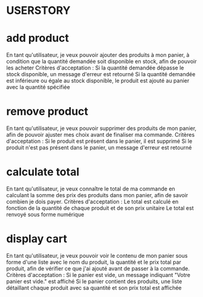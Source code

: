 # USERSTORY

# add product
En tant qu'utilisateur, je veux pouvoir ajouter des produits à mon panier, à condition que la quantité demandée soit disponible en stock, afin de pouvoir les acheter
Critères d'acceptation :
    Si la quantité demandée dépasse le stock disponible, un message d'erreur est retourné
    Si la quantité demandée est inférieure ou égale au stock disponible, le produit est ajouté au panier avec la quantité spécifiée

# remove product
En tant qu'utilisateur, je veux pouvoir supprimer des produits de mon panier, afin de pouvoir ajuster mes choix avant de finaliser ma commande.
Critères d'acceptation :
    Si le produit est présent dans le panier, il est supprimé
    Si le produit n'est pas présent dans le panier, un message d'erreur est retourné

# calculate total
En tant qu'utilisateur, je veux connaître le total de ma commande en calculant la somme des prix des produits dans mon panier, afin de savoir combien je dois payer.
Critères d'acceptation :
    Le total est calculé en fonction de la quantité de chaque produit et de son prix unitaire
    Le total est renvoyé sous forme numérique
    
# display cart
En tant qu'utilisateur, je veux pouvoir voir le contenu de mon panier sous forme d'une liste avec le nom du produit, la quantité et le prix total par produit, afin de vérifier ce que j'ai ajouté avant de passer à la commande.
Critères d'acceptation :
    Si le panier est vide, un message indiquant "Votre panier est vide." est affiché
    Si le panier contient des produits, une liste détaillant chaque produit avec sa quantité et son prix total est affichée